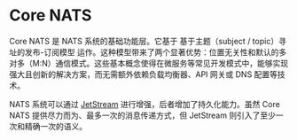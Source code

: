 # Core NATS

Core NATS 是 NATS 系统的基础功能层。它基于 基于主题（subject / topic）寻址的发布-订阅模型 运作。这种模型带来了两个显著优势：位置无关性和默认的多对多（M:N）通信模式。这些基本概念使得在微服务等常见开发模式中，能够实现强大且创新的解决方案，而无需额外依赖负载均衡器、API 网关或 DNS 配置等技术。

NATS 系统可以通过 [JetStream](../../nats-concepts/jetstream) 进行增强，后者增加了持久化能力。虽然 Core NATS 提供尽力而为、最多一次的消息传递方式，但 JetStream 则引入了至少一次和精确一次的语义。
